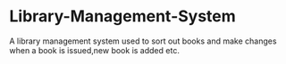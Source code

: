 # Library-Management-System
A library management system used to sort out books and make changes when a book is issued,new book is added etc.
